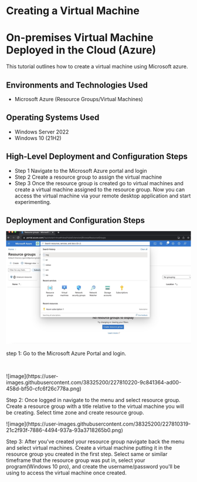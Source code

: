 # Creating a Virtual Machine

<h1>On-premises Virtual Machine Deployed in the Cloud (Azure)</h1>
This tutorial outlines how to create a virtual machine using Microsoft azure.<br />


<h2>Environments and Technologies Used</h2>

- Microsoft Azure (Resource Groups/Virtual Machines)


<h2>Operating Systems Used </h2>

- Windows Server 2022
- Windows 10 (21H2)

<h2>High-Level Deployment and Configuration Steps</h2>

- Step 1
  Navigate to the Microsoft Azure portal and login
- Step 2
  Create a resource group to assign the virtual machine
- Step 3
  Once the resource group is created go to virtual machines and create a virtual machine assigned to the resource group. Now you can access the virtual machine via your remote desktop application and start experimenting.

<h2>Deployment and Configuration Steps</h2>

<p>
<img src="https://github.com/garrick8jackson/Exam/blob/main/Image%203-26-23%20at%204.55%20PM.jpeg?raw=true" >
</p>
<p>
step 1:
Go to the Microsoft Azure Portal and login.
</p>
<br />

<p>
![image](https://user-images.githubusercontent.com/38325200/227810220-9c841364-ad00-458d-bf50-cfc6f26c778a.png)
</p>
<p>Step 2:
Once logged in navigate to the menu and select resource group. Create a resource group with a title relative to the virtual machine you will be creating. Select time zone and create resource group. 

<p>
![image](https://user-images.githubusercontent.com/38325200/227810319-21c2f93f-7886-4494-937a-93a3718265b0.png)
</p>
<p>
Step 3:
After you've created your resource group navigate back the menu and select virtual machines. Create a virtual machine putting it in the resource group you created in the first step. Select same or similar timeframe that the resource group was put in, select your program(Windows 10 pro), and create the username/password you'll be using to access the virtual machine once created. 
<br />
</p>
<br />
